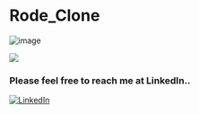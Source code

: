 # Rode_Clone

![image](18.png)

[<img src= "https://img.shields.io/badge/projcet live link-10b?style=for-the-badge&logo=&logoColor=white" />](https://rodemicrophones.netlify.app/)

### Please feel free to reach me at LinkedIn..
[![LinkedIn](https://img.shields.io/badge/LinkedIn-0077B5?style=for-the-badge&logo=linkedin&logoColor=white)](https://www.linkedin.com/in/pawan-thanay-253106135/)
